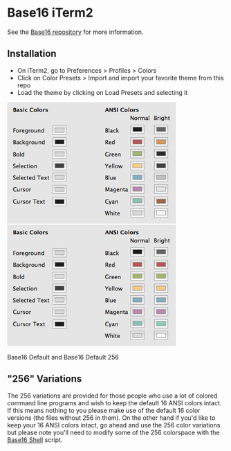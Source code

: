 # Base16 iTerm2

See the [Base16 repository][1] for more information.  

## Installation

+ On iTerm2, go to Preferences > Profiles > Colors
+ Click on Color Presets > Import and import your favorite theme from
  this repo
+ Load the theme by clicking on Load Presets and selecting it

![Base16 Default iTerm2][3]
![Base16 Default iTerm2 256][4]  

Base16 Default and Base16 Default 256

## "256" Variations

The 256 variations are provided for those people who use a lot of
colored command line programs and wish to keep the default 16 ANSI
colors intact. If this means nothing to you please make use of the
default 16 color versions (the files without 256 in them). On the other
hand if you'd like to keep your 16 ANSI colors intact, go ahead and use
the 256 color variations but please note you'll need to modify some of
the 256 colorspace with the [Base16 Shell][2] script.

[1]: https://github.com/tinted-theming/home
[2]: https://github.com/tinted-theming/base16-shell
[3]: screenshots/base16-iterm2.png
[4]: screenshots/base16-iterm2-256.png
